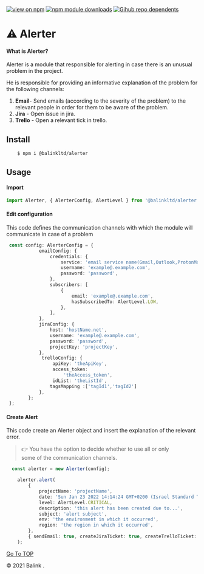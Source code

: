 [![view on npm](https://badgen.net/npm/v/@balinkltd/alerter)](https://www.npmjs.com/package/@balinkltd/alerter)
[![npm module downloads](https://badgen.net/npm/dt/@balinkltd/alerter)](https://www.npmjs.com/package/@balinkltd/alerter)
[![Gihub repo dependents](https://badgen.net/github/dependents-repo/npm-balink/alerter)](https://github.com/npm-balink/alerter)

# ⚠️ Alerter

#### What is Alerter?

Alerter is a module that responsible for alerting in case there is an unusual problem in the project.

He is responsible for providing an informative explanation of the problem for the following channels:

1. **Email**- Send emails (according to the severity of the problem) to the relevant people in order for them to be aware of the problem.
2. **Jira** - Open issue in jira.
3. **Trello** - Open a relevant tick in trello.

## Install

```
    $ npm i @balinkltd/alerter
```

## Usage

#### Import

```TypeScript
import Alerter, { AlerterConfig, AlertLevel } from '@balinkltd/alerter';
```

#### Edit configuration

This code defines the communication channels with which the module will communicate in case of a problem

```TypeScript
 const config: AlerterConfig = {
            emailConfig: {
                credentials: {
                    service: 'email service name(Gmail,Outlook,ProtonMail, etc.)',
                    username: 'example@.example.com',
                    password: 'password',
                },
                subscribers: [
                    {
                        email: 'example@.example.com',
                        hasSubscribedTo: AlertLevel.LOW,
                    },
                ],
            },
            jiraConfig: {
                host: 'hostName.net',
                username: 'example@.example.com',
                password: 'password',
                projectKey: 'projectKey',
            },
             trelloConfig: {
                 apiKey: 'theApiKey',
                 access_token:
                     'theAccess_token',
                 idList: 'theListId',
                tagsMapping :['tagId1','tagId2']
            },
        };
 };

```

#### Create Alert

This code create an Alerter object and insert the explanation of the relevant error.

> 👉 You have the option to decide whether to use all or only  
>   some of the communication channels.

```TypeScript
  const alerter = new Alerter(config);

    alerter.alert(
        {
            projectName: 'projectName',
            date: 'Sun Jan 23 2022 14:14:24 GMT+0200 (Israel Standard Time)',
            level: AlertLevel.CRITICAL,
            description: 'this alert has been created due to...',
            subject: 'alert subject',
            env: 'the environment in which it occurred',
            region: 'the region in which it occurred',
        },
        { sendEmail: true, createJiraTicket: true, createTrelloTicket: true }
    );

```

[Go To TOP](#TOP)

&copy; 2021 Balink .
